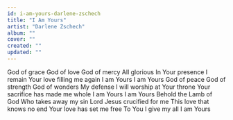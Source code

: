 ```yaml
---
id: i-am-yours-darlene-zschech
title: "I Am Yours"
artist: "Darlene Zschech"
album: ""
cover: ""
created: ""
updated: ""
---
```


God of grace
God of love
God of mercy
All glorious
In Your presence I remain
Your love filling me again
I am Yours
I am Yours
God of peace
God of strength
God of wonders
My defense
I will worship at Your throne
Your sacrifice has made me whole
I am Yours
I am Yours
Behold the Lamb of God
Who takes away my sin
Lord Jesus crucified for me
This love that knows no end
Your love has set me free
To You I give my all
I am Yours